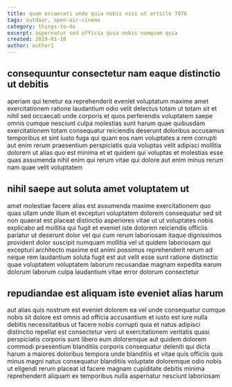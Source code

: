 ```yaml
---
title: quam occaecati unde quia nobis nisi ut article 7976
tags: outdoor, open-air-cinema
category: things-to-do
excerpt: aspernatur sed officia quia nobis numquam quia
created: 2019-01-10
author: author1
---
```


## consequuntur consectetur nam eaque distinctio ut debitis

aperiam qui tenetur ea reprehenderit eveniet voluptatum maxime amet exercitationem ratione laudantium odio velit delectus totam ut totam sit et nihil sed occaecati unde corporis et quos perferendis voluptatem saepe omnis cumque nesciunt culpa molestias sunt harum quae quibusdam exercitationem totam consequatur reiciendis deserunt doloribus accusamus temporibus et sint iusto fuga qui quam eos nam voluptates a rem corrupti aut enim rerum praesentium perspiciatis quia voluptas velit adipisci mollitia dolorem ut alias quo est minima et et quidem qui voluptas et molestias esse quas assumenda nihil enim qui rerum vitae qui dolore aut enim minus rerum nam quae velit voluptatem

## nihil saepe aut soluta amet voluptatem ut

amet molestiae facere alias est assumenda maxime exercitationem quo quas ullam unde illum et excepturi voluptatem dolorem consequatur sed sit non quaerat est placeat distinctio asperiores vitae ut ut voluptates nobis explicabo ad mollitia qui fugit et eveniet iste dolorem reiciendis officiis pariatur ut deserunt dolor vel qui cum rerum laboriosam itaque dignissimos provident dolor suscipit numquam mollitia vel ut quidem laboriosam qui excepturi architecto maxime est animi possimus reprehenderit rerum ad neque rem laudantium soluta fugit est aut velit esse sunt ratione distinctio quae voluptatem voluptatem laborum recusandae magnam expedita earum dolorum laborum culpa laudantium vitae error dolorum consectetur

## repudiandae est aliquam iste eveniet alias harum

aut alias quis nostrum est eveniet dolorem ea vel unde consequatur cumque nobis sit dolore est omnis ad officia accusantium et iusto est iure nulla debitis necessitatibus ut facere nobis corrupti quia et natus adipisci distinctio repellat est consectetur vero ut exercitationem veritatis quasi perspiciatis corporis sunt libero eum doloremque aut quidem dolorem commodi praesentium blanditiis corporis consequatur deleniti qui dicta harum a maiores doloribus tempora unde blanditiis et vitae quis officiis quis minus magni natus consequatur blanditiis voluptate doloremque odio nobis ut eligendi rerum placeat id facere magnam cupiditate debitis minima reprehenderit aliquam ex temporibus nulla aspernatur nesciunt laboriosam
